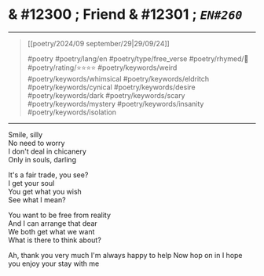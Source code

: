 # & #12300 ; Friend & #12301 ; *`EN#260`*

---

> [[poetry/2024/09 september/29|29/09/24]]
> 
> #poetry 
> #poetry/lang/en 
> #poetry/type/free_verse 
> #poetry/rhymed/🔴 
> #poetry/rating/⭐⭐⭐⭐ 
> #poetry/keywords/weird #poetry/keywords/whimsical #poetry/keywords/eldritch #poetry/keywords/cynical #poetry/keywords/desire #poetry/keywords/dark #poetry/keywords/scary #poetry/keywords/mystery #poetry/keywords/insanity #poetry/keywords/isolation 

---

Smile, silly  
No need to worry  
I don't deal in chicanery  
Only in souls, darling  
  
It's a fair trade, you see?  
I get your soul  
You get what you wish  
See what I mean?  
  
You want to be free from reality  
And I can arrange that dear  
We both get what we want  
What is there to think about?

Ah, thank you very much
I'm always happy to help
Now hop on in
I hope you enjoy your stay with me